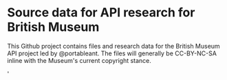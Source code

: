 Source data for API research for British Museum
================================================

This Github project contains files and research data for the British Museum API project led by @portableant.
The files will generally be CC-BY-NC-SA inline with the Museum's current copyright stance.

'
